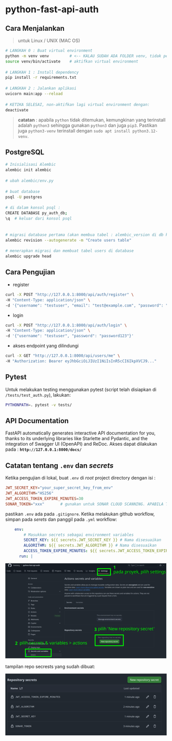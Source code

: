 # python-fast-api-auth

## Cara Menjalankan

> untuk Linux / UNIX (MAC OS)

```bash
# LANGKAH 0 : Buat virtual environment
python -m venv venv         # <-- KALAU SUDAH ADA FOLDER venv, tidak perlu lakukan baris ini
source venv/bin/activate    # aktifkan virtual environment

# LANGKAH 1 : Install dependency
pip install -r requirements.txt

# LANGKAH 2 : Jalankan aplikasi
uvicorn main:app --reload

# KETIKA SELESAI, non-aktifkan lagi virtual environment dengan:
deactivate

```

> **catatan** : apabila `python` tidak ditemukan, kemungkinan yang terinstall adalah `python3` sehingga gunakan `python3` dan juga `pip3`. Pastikan juga `python3-venv` terinstall dengan `sudo apt install python3.12-venv`.

## PostgreSQL

```bash
# Inisialisasi Alembic
alembic init alembic

# ubah alembic/env.py

# buat database
psql -U postgres

# di dalam konsol psql :
CREATE DATABASE py_auth_db;
\q  # keluar dari konsol psql


# migrasi database pertama (akan membua tabel : alembic_version di db kita)
alembic revision --autogenerate -m "Create users table"

# menerapkan migrasi dan membuat tabel users di database
alembic upgrade head

```

## Cara Pengujian

- register

```bash
curl -X POST "http://127.0.0.1:8000/api/auth/register" \
-H "Content-Type: application/json" \
-d '{"username": "testuser", "email": "test@example.com", "password": "password123"}'
```

- login

```bash
curl -X POST "http://127.0.0.1:8000/api/auth/login" \
-H "Content-Type: application/json" \
-d '{"username": "testuser", "password": "password123"}'
```

- akses endpoint yang dilindungi

```bash
curl -X GET "http://127.0.0.1:8000/api/users/me" \
-H "Authorization: Bearer eyJhbGciOiJIUzI1NiIsInR5cCI6IkpXVCJ9..."
```

## Pytest

Untuk melakukan testing menggunakan pytest (script telah disiapkan di `/tests/test_auth.py`), lakukan:

```bash
PYTHONPATH=. pytest -v tests/
```

## API Documentation

FastAPI automatically generates interactive API documentation for you, thanks to its underlying libraries like Starlette and Pydantic, and the integration of Swagger UI (OpenAPI) and ReDoc. Akses dapat dilakukan pada : **`http://127.0.0.1:8000/docs/`**

## Catatan tentang `.env` dan _secrets_

Ketika pengujian di lokal, buat `.env` di _root_ project directory dengan isi :

```conf
JWT_SECRET_KEY="your_super_secret_key_from_env"
JWT_ALGORITHM="HS256"
JWT_ACCESS_TOKEN_EXPIRE_MINUTES=30
SONAR_TOKEN="xxx"       # gunakan untuk SONAR CLOUD SCANNING. APABILA TIDAK BUTUH, HAPUS SAJA.
```

pastikan `.env` ada pada `.gitignore`. Ketika melakukan github workflow, simpan pada _serets_ dan panggil pada `.yml` workflow:

```yaml
    env:
        # Masukkan secrets sebagai environment variables
        SECRET_KEY: ${{ secrets.JWT_SECRET_KEY }} # Nama disesuaikan
        ALGORITHM: ${{ secrets.JWT_ALGORITHM }} # Nama disesuaikan
        ACCESS_TOKEN_EXPIRE_MINUTES: ${{ secrets.JWT_ACCESS_TOKEN_EXPIRE_MINUTES }} # Nama disesuaikan
      run: |
```

![cara-membuat-repository-secrets](./img/cara-membuat-repository-secrets.png)

tampilan repo secrests yang sudah dibuat:

![tampilan-repository-secrets-yang-sudah-dibuat](./img/tampilan-repository-secrets-yang-sudah-dibuat.png)
